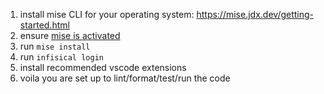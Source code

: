 1. install mise CLI for your operating system: https://mise.jdx.dev/getting-started.html
2. ensure [mise is activated](https://mise.jdx.dev/cli/activate.html)
3. run `mise install`
4. run `infisical login`
5. install recommended vscode extensions
6. voila you are set up to lint/format/test/run the code
